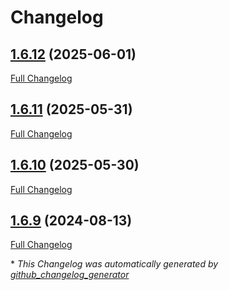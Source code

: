 # Changelog

## [1.6.12](https://github.com/GameFrameX/com.gameframex.unity.yasirkula.debugconsole/tree/1.6.12) (2025-06-01)

[Full Changelog](https://github.com/GameFrameX/com.gameframex.unity.yasirkula.debugconsole/compare/1.6.11...1.6.12)

## [1.6.11](https://github.com/GameFrameX/com.gameframex.unity.yasirkula.debugconsole/tree/1.6.11) (2025-05-31)

[Full Changelog](https://github.com/GameFrameX/com.gameframex.unity.yasirkula.debugconsole/compare/1.6.10...1.6.11)

## [1.6.10](https://github.com/GameFrameX/com.gameframex.unity.yasirkula.debugconsole/tree/1.6.10) (2025-05-30)

[Full Changelog](https://github.com/GameFrameX/com.gameframex.unity.yasirkula.debugconsole/compare/1.6.9...1.6.10)

## [1.6.9](https://github.com/GameFrameX/com.gameframex.unity.yasirkula.debugconsole/tree/1.6.9) (2024-08-13)

[Full Changelog](https://github.com/GameFrameX/com.gameframex.unity.yasirkula.debugconsole/compare/271be5aac5c2ebb0b91a0db9b15221387e9184b0...1.6.9)



\* *This Changelog was automatically generated by [github_changelog_generator](https://github.com/github-changelog-generator/github-changelog-generator)*

